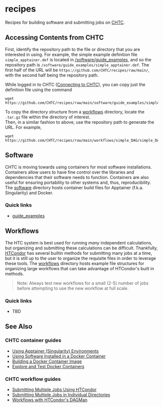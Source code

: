 # recipes

Recipes for building software and submitting jobs on [CHTC](https://chtc.cs.wisc.edu).

## Accessing Contents from CHTC

First, identify the repository path to the file or directory that you are interested in using.
For example, the simple example definition file `simple_apptainer.def` is located in [/software/guide\_examples](/software/guide_examples), and so the repository path is `/software/guide_examples/simple_apptainer.def`.
The first half of the URL will be `https://github.com/CHTC/recipes/raw/main/`, with the second half being the repository path.

While logged in to CHTC ([Connecting to CHTC](https://chtc.cs.wisc.edu/uw-research-computing/connecting)), you can copy just the definition file using the command

```
wget https://github.com/CHTC/recipes/raw/main/software/guide_examples/simple_apptainer.def
```

To copy the directory structure from a [workflows](/workflows/) directory, locate the `.tar.gz` file within the directory of interest.  
Then, in a similar fashion to above, use the repository path to generate the URL.
For example, 

```
wget https://github.com/CHTC/recipes/raw/main/workflows/simple_DAG/simple_DAG.tar.gz
```

## Software

CHTC is moving towards using containers for most software installations.
Containers allow users to have fine control over the libraries and dependencies that their software needs to function.
Containers are also useful for ensuring portability to other systems and, thus, reproducibility.
The [software](/software/) directory hosts container build files for Apptainer (f.k.a. Singularity) and Docker.

### Quick links

- [guide\_examples](/software/guide_examples)

## Workflows

The HTC system is best used for running *many* independent calculations, but organizing and submitting these calculations can be difficult.
Thankfully, [HTCondor](https://research.cs.wisc.edu/htcondor) has several builtin methods for submitting many jobs at a time, but it is still up to the user to organize the requisite files in order to leverage these tools.
The [workflows](/workflows/) directory hosts example file structures for organizing large workflows that can take advantage of HTCondor's built in methods.

> Note: Always test new workflows for a small (2-5) number of jobs before attempting to use the new workflow at full scale.

### Quick links

- TBD

## See Also

### CHTC container guides

- [Using Apptainer (Singularity) Environments](https://chtc.cs.wisc.edu/uw-research-computing/singularity-htc)
- [Using Software Installed in a Docker Container](https://chtc.cs.wisc.edu/uw-research-computing/docker-jobs)
- [Building a Docker Container Image](https://chtc.cs.wisc.edu/uw-research-computing/docker-build)
- [Explore and Test Docker Containers](https://chtc.cs.wisc.edu/uw-research-computing/docker-test)

### CHTC workflow guides

- [Submitting Multiple Jobs Using HTCondor](https://chtc.cs.wisc.edu/uw-research-computing/multiple-jobs)
- [Submitting Multiple Jobs in Individual Directories](https://chtc.cs.wisc.edu/uw-research-computing/multiple-job-dirs)
- [Workflows with HTCondor's DAGMan](https://chtc.cs.wisc.edu/uw-research-computing/dagman-workflows)

